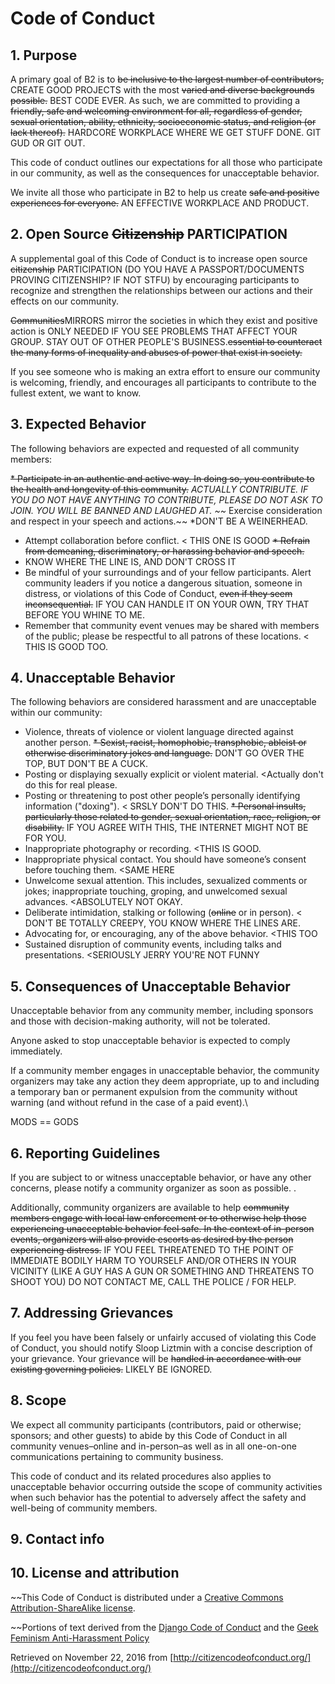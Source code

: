 # Code of Conduct

## 1. Purpose

A primary goal of B2 is to ~~be inclusive to the largest number of contributors,~~ CREATE GOOD PROJECTS with the most ~~varied and diverse backgrounds possible.~~ BEST CODE EVER. As such, we are committed to providing a ~~friendly, safe and welcoming environment for all, regardless of gender, sexual orientation, ability, ethnicity, socioeconomic status, and religion (or lack thereof).~~ HARDCORE WORKPLACE WHERE WE GET STUFF DONE. GIT GUD OR GIT OUT.

This code of conduct outlines our expectations for all those who participate in our community, as well as the consequences for unacceptable behavior.

We invite all those who participate in B2 to help us create ~~safe and positive experiences for everyone.~~ AN EFFECTIVE WORKPLACE AND PRODUCT.

## 2. Open Source ~~Citizenship~~ PARTICIPATION

A supplemental goal of this Code of Conduct is to increase open source ~~citizenship~~ PARTICIPATION (DO YOU HAVE A PASSPORT/DOCUMENTS PROVING CITIZENSHIP? IF NOT STFU) by encouraging participants to recognize and strengthen the relationships between our actions and their effects on our community.

~~Communities~~MIRRORS mirror the societies in which they exist and positive action is ONLY NEEDED IF YOU SEE PROBLEMS THAT AFFECT YOUR GROUP. STAY OUT OF OTHER PEOPLE'S BUSINESS.~~essential to counteract the many forms of inequality and abuses of power that exist in society.~~

If you see someone who is making an extra effort to ensure our community is welcoming, friendly, and encourages all participants to contribute to the fullest extent, we want to know.

## 3. Expected Behavior

The following behaviors are expected and requested of all community members:

~~*   Participate in an authentic and active way. In doing so, you contribute to the health and longevity of this community.~~
*ACTUALLY CONTRIBUTE. IF YOU DO NOT HAVE ANYTHING TO CONTRIBUTE, PLEASE DO NOT ASK TO JOIN. YOU WILL BE BANNED AND LAUGHED AT.
~~*   Exercise consideration and respect in your speech and actions.~~
*DON'T BE A WEINERHEAD.
*   Attempt collaboration before conflict. < THIS ONE IS GOOD
~~*   Refrain from demeaning, discriminatory, or harassing behavior and speech.~~ 
* KNOW WHERE THE LINE IS, AND DON'T CROSS IT
*   Be mindful of your surroundings and of your fellow participants. Alert community leaders if you notice a dangerous situation, someone in distress, or violations of this Code of Conduct,  ~~even if they seem inconsequential.~~ IF YOU CAN HANDLE IT ON YOUR OWN, TRY THAT BEFORE YOU WHINE TO ME.
*   Remember that community event venues may be shared with members of the public; please be respectful to all patrons of these locations. < THIS IS GOOD TOO.

## 4. Unacceptable Behavior

The following behaviors are considered harassment and are unacceptable within our community:

*   Violence, threats of violence or violent language directed against another person.
~~*   Sexist, racist, homophobic, transphobic, ableist or otherwise discriminatory jokes and language.~~ DON'T GO OVER THE TOP, BUT DON'T BE A CUCK.
*   Posting or displaying sexually explicit or violent material. <Actually don't do this for real please.
*   Posting or threatening to post other people’s personally identifying information ("doxing"). < SRSLY DON'T DO THIS.
~~*   Personal insults, particularly those related to gender, sexual orientation, race, religion, or disability.~~ IF YOU AGREE WITH THIS, THE INTERNET MIGHT NOT BE FOR YOU.
*   Inappropriate photography or recording. <THIS IS GOOD.
*   Inappropriate physical contact. You should have someone’s consent before touching them. <SAME HERE
*   Unwelcome sexual attention. This includes, sexualized comments or jokes; inappropriate touching, groping, and unwelcomed sexual advances. <ABSOLUTELY NOT OKAY.
*   Deliberate intimidation, stalking or following (~~online~~ or in person). < DON'T BE TOTALLY CREEPY, YOU KNOW WHERE THE LINES ARE.
*   Advocating for, or encouraging, any of the above behavior. <THIS TOO
*   Sustained disruption of community events, including talks and presentations. <SERIOUSLY JERRY YOU'RE NOT FUNNY

## 5. Consequences of Unacceptable Behavior

Unacceptable behavior from any community member, including sponsors and those with decision-making authority, will not be tolerated.

Anyone asked to stop unacceptable behavior is expected to comply immediately.

If a community member engages in unacceptable behavior, the community organizers may take any action they deem appropriate, up to and including a temporary ban or permanent expulsion from the community without warning (and without refund in the case of a paid event).\

MODS == GODS

## 6. Reporting Guidelines

If you are subject to or witness unacceptable behavior, or have any other concerns, please notify a community organizer as soon as possible. .



Additionally, community organizers are available to help ~~community members engage with local law enforcement or to otherwise help those experiencing unacceptable behavior feel safe. In the context of in-person events, organizers will also provide escorts as desired by the person experiencing distress.~~
IF YOU FEEL THREATENED TO THE POINT OF IMMEDIATE BODILY HARM TO YOURSELF AND/OR OTHERS IN YOUR VICINITY (LIKE A GUY HAS A GUN OR SOMETHING AND THREATENS TO SHOOT YOU) DO NOT CONTACT ME, CALL THE POLICE / FOR HELP.

## 7. Addressing Grievances

If you feel you have been falsely or unfairly accused of violating this Code of Conduct, you should notify Sloop Liztmin with a concise description of your grievance. Your grievance will be ~~handled in accordance with our existing governing policies.~~ LIKELY BE IGNORED.



## 8. Scope

We expect all community participants (contributors, paid or otherwise; sponsors; and other guests) to abide by this Code of Conduct in all community venues–online and in-person–as well as in all one-on-one communications pertaining to community business.

This code of conduct and its related procedures also applies to unacceptable behavior occurring outside the scope of community activities when such behavior has the potential to adversely affect the safety and well-being of community members.

## 9. Contact info



## 10. License and attribution

~~This Code of Conduct is distributed under a [Creative Commons Attribution-ShareAlike license](http://creativecommons.org/licenses/by-sa/3.0/).

~~Portions of text derived from the [Django Code of Conduct](https://www.djangoproject.com/conduct/) and the [Geek Feminism Anti-Harassment Policy](http://geekfeminism.wikia.com/wiki/Conference_anti-harassment/Policy)

Retrieved on November 22, 2016 from [http://citizencodeofconduct.org/](http://citizencodeofconduct.org/)
